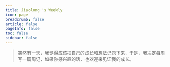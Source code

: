 ```yaml
---
title: Jiaolong 's Weekly
icon: page
breadcrumb: false
article: false
pageInfo: false
toc: false
sidebar: false
---
```



> 突然有一天，我觉得应该把自己的成长和想法记录下来，于是，我决定每周写一篇周记，如果你感兴趣的话，也欢迎来见证我的成长。
<!-- 周记也会同步发布在我的个人公众号上，欢迎你的关注。 -->

<AutoCatalog base='/weekly/' />




<br><br><br>